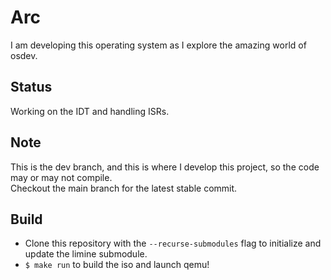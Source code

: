 # Arc
I am developing this operating system as I explore the amazing world of osdev.

## Status
Working on the IDT and handling ISRs.

## Note
This is the dev branch, and this is where I develop this project, so the code may or may not compile.  
Checkout the main branch for the latest stable commit.

## Build
- Clone this repository with the `--recurse-submodules` flag to initialize and update the limine submodule.
- `$ make run` to build the iso and launch qemu!
